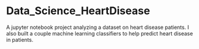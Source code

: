 # Data_Science_HeartDisease
A jupyter notebook project analyzing a dataset on heart disease patients. I also built a couple machine learning classifiers to help predict heart disease in patients.
